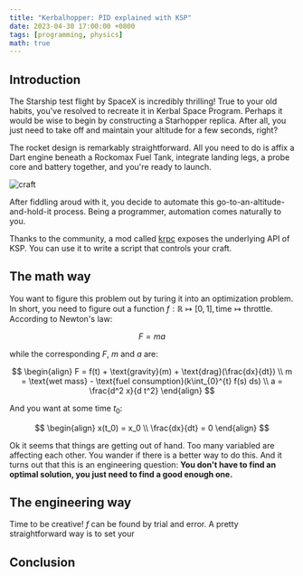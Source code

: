 ```yaml
---
title: "Kerbalhopper: PID explained with KSP"
date: 2023-04-30 17:00:00 +0800
tags: [programming, physics]
math: true
---
```


## Introduction

The Starship test flight by SpaceX is incredibly thrilling! True to your old habits, you've resolved to recreate it in Kerbal Space Program. Perhaps it would be wise to begin by constructing a Starhopper replica. After all, you just need to take off and maintain your altitude for a few seconds, right?

The rocket design is remarkably straightforward. All you need to do is affix a Dart engine beneath a Rockomax Fuel Tank, integrate landing legs, a probe core and battery together, and you're ready to launch.

![craft](/files/20230430/craft.png)

After fiddling aroud with it, you decide to automate this go-to-an-altitude-and-hold-it process. Being a programmer, automation comes naturally to you.

Thanks to the community, a mod called [krpc](https://github.com/krpc/krpc) exposes the underlying API of KSP. You can use it to write a script that controls your craft.

## The math way

You want to figure this problem out by turing it into an optimization problem. In short, you need to figure out a function $f: \mathbb{R} \mapsto [0,1], \text{time} \mapsto \text{throttle}$. According to Newton's law:

$$
F = ma
$$

while the corresponding $F$, $m$ and $a$ are:

$$
\begin{align}
F = f(t) + \text{gravity}(m) + \text{drag}(\frac{dx}{dt}) \\
m = \text{wet mass} - \text{fuel consumption}(k\int_{0}^{t} f(s) ds) \\
a = \frac{d^2 x}{d t^2}
\end{align}
$$

And you want at some time $t_0$:

$$
\begin{align}
x(t_0) = x_0 \\
\frac{dx}{dt} = 0
\end{align}
$$

Ok it seems that things are getting out of hand. Too many variabled are affecting each other. You wander if there is a better way to do this. And it turns out that this is an engineering question: **You don't have to find an optimal solution, you just need to find a good enough one.**

## The engineering way

Time to be creative! $f$ can be found by trial and error. A pretty straightforward way is to set your 

## Conclusion
